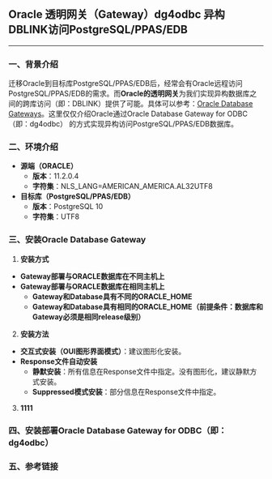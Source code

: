 ## Oracle 透明网关（Gateway）dg4odbc 异构DBLINK访问PostgreSQL/PPAS/EDB
---

### 一、背景介绍
迁移Oracle到目标库PostgreSQL/PPAS/EDB后，经常会有Oracle远程访问PostgreSQL/PPAS/EDB的需求。而**Oracle的透明网关**为我们实现异构数据库之间的跨库访问（即：DBLINK）提供了可能。具体可以参考：[Oracle Database Gateways](https://www.oracle.com/technetwork/database/gateways/index.html)。这里仅仅介绍Oracle通过Oracle Database Gateway for ODBC（即：dg4odbc） 的方式实现异构访问PostgreSQL/PPAS/EDB数据库。

### 二、环境介绍
+ **源端（ORACLE）**
  + **版本**：11.2.0.4
  + **字符集**：NLS_LANG=AMERICAN_AMERICA.AL32UTF8
+ **目标库（PostgreSQL/PPAS/EDB）**
  + **版本**：PostgreSQL 10
  + **字符集**：UTF8

### 三、安装Oracle Database Gateway
1. **安装方式**
  + **Gateway部署与ORACLE数据库在不同主机上**
  + **Gateway部署与ORACLE数据库在相同主机上**
    + **Gateway和Database具有不同的ORACLE_HOME**
    + **Gateway和Database具有相同的ORACLE_HOME（前提条件：数据库和Gateway必须是相同release级别）**

2. **安装方法**
  + **交互式安装（OUI图形界面模式）**：建议图形化安装。
  + **Response文件自动安装**
    + **静默安装**：所有信息在Response文件中指定。没有图形化，建议静默方式安装。
    + **Suppressed模式安装**：部分信息在Response文件中指定。
 
3. **1111**

### 四、安装部署Oracle Database Gateway for ODBC（即：dg4odbc）



### 五、参考链接
